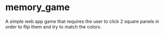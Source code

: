 # memory_game

A simple web app game that requires the user to click 2 square panels in order to flip them and try to match the colors.  
